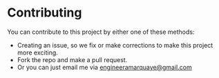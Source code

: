 # Contributing

You can contribute to this project by either one of these methods:

- Creating an issue, so we fix or make corrections to make this project more exciting.
- Fork the repo and make a pull request.
- Or you can just email me via [engineeramarquaye@gmail.com](mailto:engineeramarquaye@gmail.com)
